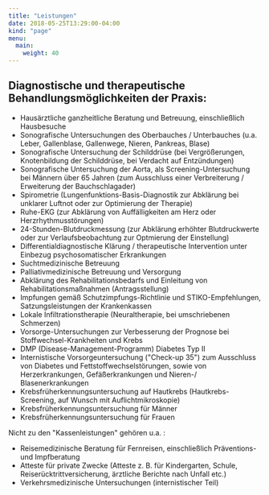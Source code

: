 ```yaml
---
title: "Leistungen"
date: 2018-05-25T13:29:00-04:00
kind: "page"
menu:
  main:
    weight: 40
---
```


## Diagnostische und therapeutische Behandlungsmöglichkeiten der Praxis:

- Hausärztliche ganzheitliche Beratung und Betreuung, einschließlich Hausbesuche
- Sonografische Untersuchungen des Oberbauches / Unterbauches (u.a. Leber, Gallenblase, Gallenwege, Nieren, Pankreas, Blase)
- Sonografische Untersuchung der Schilddrüse (bei Vergrößerungen, Knotenbildung der Schilddrüse, bei Verdacht auf Entzündungen)
- Sonografische Untersuchung der Aorta, als Screening-Untersuchung bei Männern über 65 Jahren (zum Ausschluss einer Verbreiterung / Erweiterung der Bauchschlagader) 
- Spirometrie (Lungenfunktions-Basis-Diagnostik zur Abklärung bei unklarer Luftnot oder zur Optimierung der Therapie)
- Ruhe-EKG (zur Abklärung von Auffälligkeiten am Herz oder Herzrhythmusstörungen)
- 24-Stunden-Blutdruckmessung (zur Abklärung erhöhter Blutdruckwerte oder zur Verlaufsbeobachtung zur Optmierung der Einstellung)
- Differentialdiagnostische Klärung / therapeutische Intervention unter Einbezug psychosomatischer Erkrankungen
- Suchtmedizinische Betreuung
- Palliativmedizinische Betreuung und Versorgung
- Abklärung des Rehabilitationsbedarfs und Einleitung von Rehabilitationsmaßnahmen (Antragsstellung)
- Impfungen gemäß Schutzimpfungs-Richtlinie und STIKO-Empfehlungen, Satzungsleistungen der Krankenkassen
- Lokale Infiltrationstherapie (Neuraltherapie, bei umschriebenen Schmerzen)
- Vorsorge-Untersuchungen zur Verbesserung der Prognose bei Stoffwechsel-Krankheiten und Krebs 
-  DMP (Disease-Management-Programm) Diabetes Typ II
-  Internistische Vorsorgeuntersuchung ("Check-up 35") zum Ausschluss von Diabetes und Fettstoffwechselstörungen, sowie von Herzerkrankungen, Gefäßerkrankungen und Nieren-/ Blasenerkrankungen
-  Krebsfrüherkennungsuntersuchung auf Hautkrebs (Hautkrebs-Screening, auf Wunsch mit Auflichtmikroskopie)
-  Krebsfrüherkennungsuntersuchung für Männer
-  Krebsfrüherkennungsuntersuchung für Frauen 

Nicht zu den "Kassenleistungen" gehören u.a. :
- Reisemedizinische Beratung für Fernreisen, einschließlich Präventions- und Impfberatung
- Atteste für private Zwecke (Atteste z. B. für Kindergarten, Schule, Reiserücktrittversicherung, ärztliche Berichte nach Unfall etc.)
- Verkehrsmedizinische Untersuchungen (internistischer Teil)

